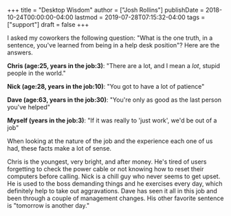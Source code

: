 +++
title = "Desktop Wisdom"
author = ["Josh Rollins"]
publishDate = 2018-10-24T00:00:00-04:00
lastmod = 2019-07-28T07:15:32-04:00
tags = ["support"]
draft = false
+++

I asked my coworkers the following question:
 "What is the one truth, in a sentence, you've learned from being in a help desk position"? Here are the answers.

<!--more-->

**Chris (age:25, years in the job:3)**: "There are a lot, and I mean a _lot_, stupid people in the world."

**Nick (age:28, years in the job:10)**: "You got to have a lot of patience"

**Dave (age:63, years in the job:30)**: "You're only as good as the last person you've helped"

**Myself (years in the job:3)**: "If it was really to 'just work', we'd be out of a job"

When looking at the nature of the job and the experience each one of us had, these facts make a lot of sense.

Chris is the youngest, very bright, and after money. He's tired of users forgetting to check the power cable or not knowing how to reset their computers before calling. Nick is a chill guy who never seems to get upset. He is used to the boss demanding things and he exercises every day, which definitely help to take out aggravations. Dave has seen it all in this job and been through a couple of management changes. His other favorite sentence is "tomorrow is another day."